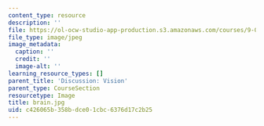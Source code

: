```yaml
---
content_type: resource
description: ''
file: https://ol-ocw-studio-app-production.s3.amazonaws.com/courses/9-00sc-introduction-to-psychology-fall-2011/c426065b358bdce01cbc6376d17c2b25_brain.jpg
file_type: image/jpeg
image_metadata:
  caption: ''
  credit: ''
  image-alt: ''
learning_resource_types: []
parent_title: 'Discussion: Vision'
parent_type: CourseSection
resourcetype: Image
title: brain.jpg
uid: c426065b-358b-dce0-1cbc-6376d17c2b25
---
```

